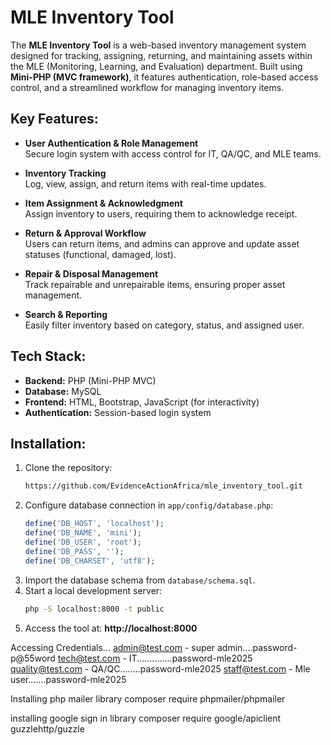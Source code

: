 # MLE Inventory Tool

The **MLE Inventory Tool** is a web-based inventory management system designed for tracking, assigning, returning, and maintaining assets within the MLE (Monitoring, Learning, and Evaluation) department. Built using **Mini-PHP (MVC framework)**, it features authentication, role-based access control, and a streamlined workflow for managing inventory items.

## Key Features:
- **User Authentication & Role Management**  
  Secure login system with access control for IT, QA/QC, and MLE teams.

- **Inventory Tracking**  
  Log, view, assign, and return items with real-time updates.

- **Item Assignment & Acknowledgment**  
  Assign inventory to users, requiring them to acknowledge receipt.

- **Return & Approval Workflow**  
  Users can return items, and admins can approve and update asset statuses (functional, damaged, lost).

- **Repair & Disposal Management**  
  Track repairable and unrepairable items, ensuring proper asset management.

- **Search & Reporting**  
  Easily filter inventory based on category, status, and assigned user.

## Tech Stack:
- **Backend:** PHP (Mini-PHP MVC)
- **Database:** MySQL
- **Frontend:** HTML, Bootstrap, JavaScript (for interactivity)
- **Authentication:** Session-based login system

## Installation:
1. Clone the repository:  
   ```bash
   https://github.com/EvidenceActionAfrica/mle_inventory_tool.git
   ```
2. Configure database connection in `app/config/database.php`:  
   ```php
   define('DB_HOST', 'localhost');
   define('DB_NAME', 'mini');
   define('DB_USER', 'root');
   define('DB_PASS', '');
   define('DB_CHARSET', 'utf8');
   ```
3. Import the database schema from `database/schema.sql`.
4. Start a local development server:  
   ```bash
   php -S localhost:8000 -t public
   ```
5. Access the tool at: **http://localhost:8000**

Accessing Credentials...
admin@test.com - super admin....password-p@55word
tech@test.com - IT..............password-mle2025
quality@test.com - QA/QC........password-mle2025
staff@test.com - Mle user.......password-mle2025

Installing php mailer library
composer require phpmailer/phpmailer

installing google sign in library
composer require google/apiclient guzzlehttp/guzzle
